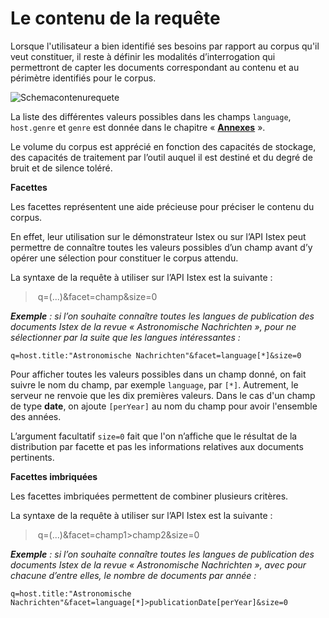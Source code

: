 # Le contenu de la requête

Lorsque l'utilisateur a bien identifié ses besoins par rapport au corpus qu'il veut constituer, il reste à définir les modalités d’interrogation qui permettront de capter les documents correspondant au contenu et au périmètre identifiés pour le corpus.

![Schemacontenurequete](../img/tabl_contenu_req.png)


La liste des différentes valeurs possibles dans les champs `language`, `host.genre` et `genre` est donnée dans le chapitre « **[Annexes](annexes/)** ».

Le volume du corpus est apprécié en fonction des capacités de stockage, des capacités de traitement par l’outil auquel il est destiné et du degré de bruit et de silence toléré.


**Facettes**


Les facettes représentent une aide précieuse pour préciser le contenu du corpus.

En effet, leur utilisation sur le démonstrateur Istex ou sur l’API Istex peut permettre de connaître toutes les valeurs possibles d’un champ avant d’y opérer une sélection pour constituer le corpus attendu.

La syntaxe de la requête à utiliser sur l’API Istex est la suivante : 

> ​                      q=(...)&facet=champ&size=0
>

*​**Exemple** : si l’on souhaite connaître toutes les langues de publication des documents Istex de la revue « Astronomische Nachrichten », pour ne sélectionner par la suite que les langues intéressantes :*

```
q=host.title:"Astronomische Nachrichten"&facet=language[*]&size=0
```

Pour afficher toutes les valeurs possibles dans un champ donné, on fait suivre le nom du champ, par exemple `language`, par `[*]`.  Autrement, le serveur ne renvoie que les dix premières valeurs. Dans le cas d'un champ de type **date**, on ajoute `[perYear]` au nom du champ pour avoir l'ensemble des années. 

L’argument facultatif `size=0` fait que l'on n’affiche que le résultat de la distribution par facette et pas les informations relatives aux documents pertinents.



**Facettes imbriquées**

Les facettes imbriquées permettent de combiner plusieurs critères. 

La syntaxe de la requête à utiliser sur l’API Istex est la suivante : 

> ​                      q=(...)&facet=champ1>champ2&size=0
>

*​**Exemple** : si l’on souhaite connaître toutes les langues de publication des documents Istex de la revue « Astronomische Nachrichten », avec pour chacune d’entre elles, le nombre de documents par année :*

```
q=host.title:"Astronomische Nachrichten"&facet=language[*]>publicationDate[perYear]&size=0
```

>
>

